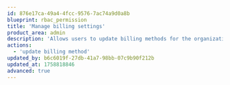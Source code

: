 ```yaml
---
id: 876e17ca-49a4-4fcc-9576-7ac74a9d0a8b
blueprint: rbac_permission
title: 'Manage billing settings'
product_area: admin
description: 'Allows users to update billing methods for the organization.'
actions:
  - 'update billing method'
updated_by: b6c6019f-27db-41a7-98bb-07c9b90f212b
updated_at: 1758818846
advanced: true
---
```

